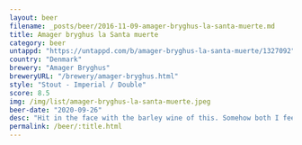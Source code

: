 ```yaml
---
layout: beer
filename: _posts/beer/2016-11-09-amager-bryghus-la-santa-muerte.md
title: Amager bryghus la Santa muerte
category: beer
untappd: "https://untappd.com/b/amager-bryghus-la-santa-muerte/1327092"
country: "Denmark"
brewery: "Amager Bryghus"
breweryURL: "/brewery/amager-bryghus.html"
style: "Stout - Imperial / Double"
score: 8.5
img: /img/list/amager-bryghus-la-santa-muerte.jpeg
beer-date: "2020-09-26"
desc: "Hit in the face with the barley wine of this. Somehow both I feel like I need more and have had enough"
permalink: /beer/:title.html
---
```

